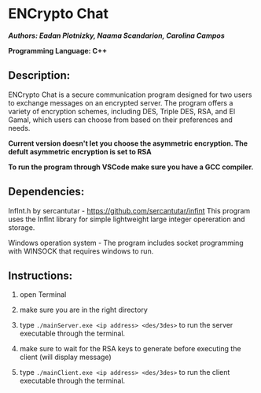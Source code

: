 # ENCrypto Chat

***Authors: Eadan Plotnizky, Naama Scandarion, Carolina Campos***

**Programming Language: C++**

## Description:

ENCrypto Chat is a secure communication program designed for two users to exchange messages on an encrypted server. The program offers a variety of encryption schemes, including DES, Triple DES, RSA, and El Gamal, which users can choose from based on their preferences and needs.

**Current version doesn't let you choose the asymmetric encryption. The defult asymmetric encryption is set to RSA**

**To run the program through VSCode make sure you have a GCC compiler.**

## Dependencies:
InfInt.h by sercantutar - https://github.com/sercantutar/infint
This program uses the InfInt library for simple lightweight large integer opereration and storage.

Windows operation system - The program includes socket programming with WINSOCK that requires windows to run.

## Instructions:
1. open Terminal
2. make sure you are in the right directory

3. type `./mainServer.exe <ip address> <des/3des>` to run the server executable through the terminal.
4. make sure to wait for the RSA keys to generate before executing the client (will display message)
5. type `./mainClient.exe <ip address> <des/3des>` to run the client executable through the terminal.
